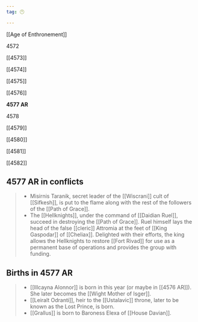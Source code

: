 ```yaml
---
tag: 🕛

---
```

[[Age of Enthronement]]


4572

[[4573]]

[[4574]]

[[4575]]

[[4576]]

**4577 AR**

4578

[[4579]]

[[4580]]

[[4581]]

[[4582]]



## 4577 AR in conflicts

>  - Misirnis Taranik, secret leader of the [[Wiscrani]] cult of [[Sifkesh]], is put to the flame along with the rest of the followers of the [[Path of Grace]].
>  - The [[Hellknights]], under the command of [[Daidian Ruel]], succeed in destroying the [[Path of Grace]]. Ruel himself lays the head of the false [[cleric]] Attromia at the feet of [[King Gaspodar]] of [[Cheliax]]. Delighted with their efforts, the king allows the Hellknights to restore [[Fort Rivad]] for use as a permanent base of operations and provides the group with funding.


## Births in 4577 AR

>  - [[Illcayna Alonnor]] is born in this year (or maybe in [[4576 AR]]). She later becomes the [[Wight Mother of Isger]].
>  - [[Leiralt Odranti]], heir to the [[Ustalavic]] throne, later to be known as the Lost Prince, is born.
>  - [[Grallus]] is born to Baroness Elexa of [[House Davian]].







